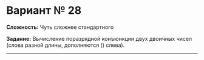 # Вариант № 28
**Сложность:** Чуть сложнее cтандартного

**Задание:**  Вычисление поразрядной конъюнкции двух двоичных чисел (слова разной длины, дополняются () слева).

---
